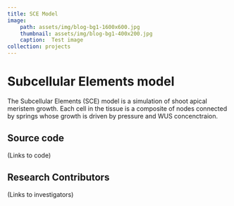 ```yaml
---
title: SCE Model
image: 
    path: assets/img/blog-bg1-1600x600.jpg
    thumbnail: assets/img/blog-bg1-400x200.jpg 
    caption:  Test image
collection: projects
---
```


# Subcellular Elements model
The Subcellular Elements (SCE) model is a simulation of shoot apical meristem growth.  Each cell in the tissue is a composite of nodes connected by springs whose growth is driven by pressure and WUS concenctraion.

## Source code
(Links to code)

## Research Contributors

(Links to investigators)
